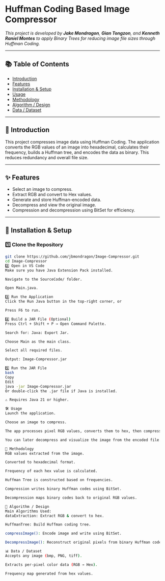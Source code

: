 # Huffman Coding Based Image Compressor

_This project is developed by **Jake Mondragon**, **Gian Tongzon**, and **Kenneth Raniel Montes** to apply Binary Trees for reducing image file sizes through Huffman Coding._

---

## 📚 Table of Contents

- [Introduction](#introduction)  
- [Features](#features)  
- [Installation & Setup](#installation--setup)  
- [Usage](#usage)  
- [Methodology](#methodology)  
- [Algorithm / Design](#algorithm--design)  
- [Data / Dataset](#data--dataset)  

---

## 🧩 Introduction

This project compresses image data using Huffman Coding. The application converts the RGB values of an image into hexadecimal, calculates their frequency, builds a Huffman tree, and encodes the data as binary. This reduces redundancy and overall file size.

---

## ✨ Features

- Select an image to compress.
- Extract RGB and convert to Hex values.
- Generate and store Huffman-encoded data.
- Decompress and view the original image.
- Compression and decompression using BitSet for efficiency.

---

## 🚀 Installation & Setup

### 1️⃣ Clone the Repository

```bash
git clone https://github.com/jbmondragon/Image-Compressor.git
cd Image-Compressor
2️⃣ Open in VS Code
Make sure you have Java Extension Pack installed.

Navigate to the SourceCode/ folder.

Open Main.java.

3️⃣ Run the Application
Click the Run Java button in the top-right corner, or

Press F6 to run.

4️⃣ Build a JAR File (Optional)
Press Ctrl + Shift + P → Open Command Palette.

Search for: Java: Export Jar.

Choose Main as the main class.

Select all required files.

Output: Image-Compressor.jar

5️⃣ Run the JAR File
bash
Copy
Edit
java -jar Image-Compressor.jar
Or double-click the .jar file if Java is installed.

⚠️ Requires Java 21 or higher.

🛠️ Usage
Launch the application.

Choose an image to compress.

The app processes pixel RGB values, converts them to hex, then compresses via Huffman encoding.

You can later decompress and visualize the image from the encoded file.

🧠 Methodology
RGB values extracted from the image.

Converted to hexadecimal format.

Frequency of each hex value is calculated.

Huffman Tree is constructed based on frequencies.

Compression writes binary Huffman codes using BitSet.

Decompression maps binary codes back to original RGB values.

🧮 Algorithm / Design
Main Algorithms Used:
dataExtraction: Extract RGB & convert to hex.

HuffmanTree: Build Huffman coding tree.

compressImage(): Encode image and write using BitSet.

DecompressImage(): Reconstruct original pixels from binary Huffman codes.

📊 Data / Dataset
Accepts any image (bmp, PNG, tiff).

Extracts per-pixel color data (RGB → Hex).

Frequency map generated from hex values.
